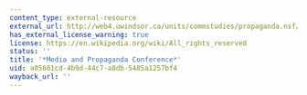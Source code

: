 ```yaml
---
content_type: external-resource
external_url: http://web4.uwindsor.ca/units/commstudies/propaganda.nsf/inToc/590562774EEB99B2852572DB0040358D%5C
has_external_license_warning: true
license: https://en.wikipedia.org/wiki/All_rights_reserved
status: ''
title: '*Media and Propaganda Conference*'
uid: a05601cd-4b9d-44c7-a8db-5485a1257bf4
wayback_url: ''
---
```


